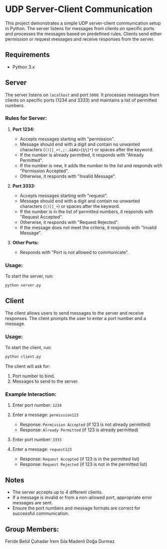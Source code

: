 # UDP Server-Client Communication

This project demonstrates a simple UDP server-client communication setup in Python. The server listens for messages from clients on specific ports and processes the messages based on predefined rules. Clients send either permission or request messages and receive responses from the server.

## Requirements

- Python 3.x

## Server

The server listens on `localhost` and port `5000`. It processes messages from clients on specific ports (1234 and 3333) and maintains a list of permitted numbers.

### Rules for Server:

1. **Port 1234:**
   - Accepts messages starting with "permission".
   - Message should end with a digit and contain no unwanted characters (`()[]_+!,;:.&$#£>{§½}*`) or spaces after the keyword.
   - If the number is already permitted, it responds with "Already Permitted".
   - If the number is new, it adds the number to the list and responds with "Permission Accepted".
   - Otherwise, it responds with "Invalid Message".

2. **Port 3333:**
   - Accepts messages starting with "request".
   - Message should end with a digit and contain no unwanted characters (`()[]_+`) or spaces after the keyword.
   - If the number is in the list of permitted numbers, it responds with "Request Accepted".
   - Otherwise, it responds with "Request Rejected".
   - If the message does not meet the criteria, it responds with "Invalid Message".

3. **Other Ports:**
   - Responds with "Port is not allowed to communicate".

### Usage:

To start the server, run:
```bash
python server.py
```

## Client

The client allows users to send messages to the server and receive responses. The client prompts the user to enter a port number and a message.

### Usage:

To start the client, run:
```bash
python client.py
```

The client will ask for:
1. Port number to bind.
2. Messages to send to the server.

### Example Interaction:

1. Enter port number: `1234`
2. Enter a message: `permission123`
   - Response: `Permission Accepted` (if 123 is not already permitted)
   - Response: `Already Permitted` (if 123 is already permitted)

3. Enter port number: `3333`
4. Enter a message: `request123`
   - Response: `Request Accepted` (if 123 is in the permitted list)
   - Response: `Request Rejected` (if 123 is not in the permitted list)

## Notes

- The server accepts up to 4 different clients.
- If a message is invalid or from a non-allowed port, appropriate error messages are sent.
- Ensure the port numbers and message formats are correct for successful communication.
## Group Members:
Feride Betül Çuhadar
İrem Sıla Madenli 
Doğa Durmaz 


